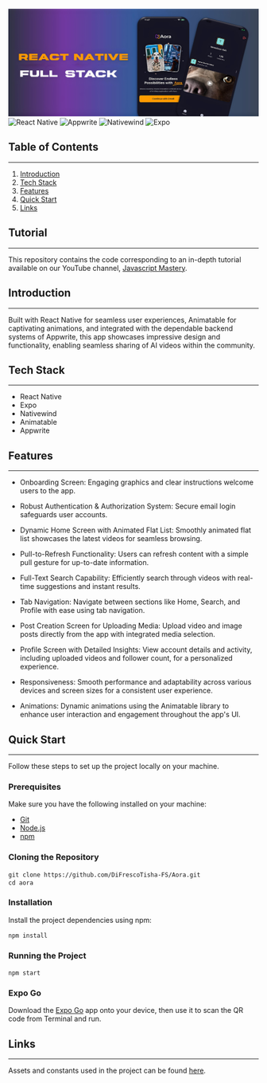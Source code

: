 ![Aora](images/4.png)
![React Native](https://img.shields.io/badge/react_native-%2320232a.svg?style=for-the-badge&logo=react&logoColor=%2361DAFB)
![Appwrite](https://img.shields.io/badge/Appwrite-%23FD366E.svg?style=for-the-badge&logo=appwrite&logoColor=white)
![Nativewind](https://img.shields.io/badge/nativewind-%2338B2AC.svg?style=for-the-badge&logo=tailwind-css&logoColor=white)
![Expo](https://img.shields.io/badge/expo-1C1E24?style=for-the-badge&logo=expo&logoColor=#D04A37)

## Table of Contents
---
1. [Introduction](#introduction)
2. [Tech Stack](#tech-stack)
3. [Features](#features)
4. [Quick Start](#quickstart)
5. [Links](#links)

## Tutorial
___
This repository contains the code corresponding to an in-depth tutorial available on our YouTube channel, [Javascript Mastery](https://www.youtube.com/@javascriptmastery/videos).
 
## Introduction
---
Built with React Native for seamless user experiences, Animatable for captivating animations, and integrated with the dependable backend systems of Appwrite, this app showcases impressive design and functionality, enabling seamless sharing of AI videos within the community.

## Tech Stack
---
* React Native
* Expo
* Nativewind
* Animatable
* Appwrite

## Features
---
* Onboarding Screen: Engaging graphics and clear instructions welcome users to the app.

* Robust Authentication & Authorization System: Secure email login safeguards user accounts.

* Dynamic Home Screen with Animated Flat List: Smoothly animated flat list showcases the latest videos for seamless browsing.

* Pull-to-Refresh Functionality: Users can refresh content with a simple pull gesture for up-to-date information.

* Full-Text Search Capability: Efficiently search through videos with real-time suggestions and instant results.

* Tab Navigation: Navigate between sections like Home, Search, and Profile with ease using tab navigation.

* Post Creation Screen for Uploading Media: Upload video and image posts directly from the app with integrated media selection.

* Profile Screen with Detailed Insights: View account details and activity, including uploaded videos and follower count, for a personalized experience.

* Responsiveness: Smooth performance and adaptability across various devices and screen sizes for a consistent user experience.

* Animations: Dynamic animations using the Animatable library to enhance user interaction and engagement throughout the app's UI.

## Quick Start
---
Follow these steps to set up the project locally on your machine.

### Prerequisites

Make sure you have the following installed on your machine:
* [Git](https://git-scm.com/)
* [Node.js](https://nodejs.org/en)
* [npm](https://www.npmjs.com/)

### Cloning the Repository
```
git clone https://github.com/DiFrescoTisha-FS/Aora.git
cd aora
```

### Installation
Install the project dependencies using npm:
```
npm install
```

### Running the Project
```
npm start
```

### Expo Go
Download the [Expo Go](https://expo.dev/go) app onto your device, then use it to scan the QR code from Terminal and run.

## Links
---
Assets and constants used in the project can be found [here](https://drive.google.com/drive/folders/1pckq7VAoqZlmsEfYaSsDltmQSESKm8h7).
